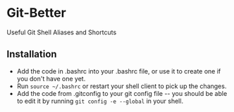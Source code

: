 # Git-Better
Useful Git Shell Aliases and Shortcuts

## Installation

- Add the code in .bashrc into your .bashrc file, or use it to create one if you don't have one yet.
- Run `source ~/.bashrc` or restart your shell client to pick up the changes.
- Add the code from .gitconfig to your git config file -- you should be able to edit it by running `git config -e --global` in your shell.
